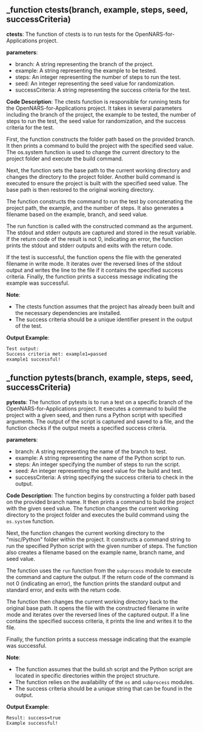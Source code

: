 ## _function ctests(branch, example, steps, seed, successCriteria)
**ctests**: The function of ctests is to run tests for the OpenNARS-for-Applications project.

**parameters**:
- branch: A string representing the branch of the project.
- example: A string representing the example to be tested.
- steps: An integer representing the number of steps to run the test.
- seed: An integer representing the seed value for randomization.
- successCriteria: A string representing the success criteria for the test.

**Code Description**:
The ctests function is responsible for running tests for the OpenNARS-for-Applications project. It takes in several parameters including the branch of the project, the example to be tested, the number of steps to run the test, the seed value for randomization, and the success criteria for the test.

First, the function constructs the folder path based on the provided branch. It then prints a command to build the project with the specified seed value. The os.system function is used to change the current directory to the project folder and execute the build command.

Next, the function sets the base path to the current working directory and changes the directory to the project folder. Another build command is executed to ensure the project is built with the specified seed value. The base path is then restored to the original working directory.

The function constructs the command to run the test by concatenating the project path, the example, and the number of steps. It also generates a filename based on the example, branch, and seed value.

The run function is called with the constructed command as the argument. The stdout and stderr outputs are captured and stored in the result variable. If the return code of the result is not 0, indicating an error, the function prints the stdout and stderr outputs and exits with the return code.

If the test is successful, the function opens the file with the generated filename in write mode. It iterates over the reversed lines of the stdout output and writes the line to the file if it contains the specified success criteria. Finally, the function prints a success message indicating the example was successful.

**Note**:
- The ctests function assumes that the project has already been built and the necessary dependencies are installed.
- The success criteria should be a unique identifier present in the output of the test.

**Output Example**:
```
Test output:
Success criteria met: example1=passed
example1 successful!
```
## _function pytests(branch, example, steps, seed, successCriteria)
**pytests**: The function of pytests is to run a test on a specific branch of the OpenNARS-for-Applications project. It executes a command to build the project with a given seed, and then runs a Python script with specified arguments. The output of the script is captured and saved to a file, and the function checks if the output meets a specified success criteria.

**parameters**:
- branch: A string representing the name of the branch to test.
- example: A string representing the name of the Python script to run.
- steps: An integer specifying the number of steps to run the script.
- seed: An integer representing the seed value for the build and test.
- successCriteria: A string specifying the success criteria to check in the output.

**Code Description**:
The function begins by constructing a folder path based on the provided branch name. It then prints a command to build the project with the given seed value. The function changes the current working directory to the project folder and executes the build command using the `os.system` function.

Next, the function changes the current working directory to the "misc/Python" folder within the project. It constructs a command string to run the specified Python script with the given number of steps. The function also creates a filename based on the example name, branch name, and seed value.

The function uses the `run` function from the `subprocess` module to execute the command and capture the output. If the return code of the command is not 0 (indicating an error), the function prints the standard output and standard error, and exits with the return code.

The function then changes the current working directory back to the original base path. It opens the file with the constructed filename in write mode and iterates over the reversed lines of the captured output. If a line contains the specified success criteria, it prints the line and writes it to the file.

Finally, the function prints a success message indicating that the example was successful.

**Note**: 
- The function assumes that the build.sh script and the Python script are located in specific directories within the project structure.
- The function relies on the availability of the `os` and `subprocess` modules.
- The success criteria should be a unique string that can be found in the output.

**Output Example**:
```
Result: success=true
Example successful!
```
